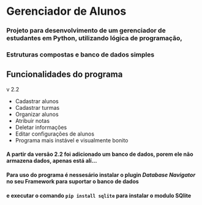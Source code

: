 # Gerenciador de Alunos
### Projeto para desenvolvimento de um gerenciador de estudantes em Python, utilizando lógica de programação,
### Estruturas compostas e banco de dados simples

## Funcionalidades do programa
v 2.2
 
* Cadastrar alunos 
* Cadastrar turmas
* Organizar alunos
* Atribuir notas
* Deletar informações
* Editar configurações de alunos
* Programa mais instável e visualmente bonito
#### A partir da versão 2.2 foi adicionado um banco de dados, porem ele não armazena dados, apenas está alí...

#### Para uso do programa é nessesário instalar o plugin _Database Navigator_ no seu Framework para suportar o banco de dados
#### e executar o comando `pip install sqlite` para instalar o modulo **SQlite**

